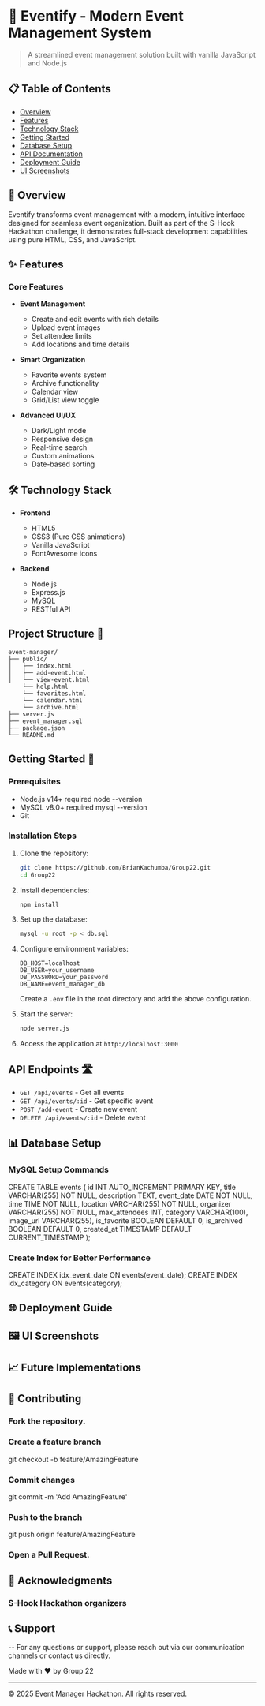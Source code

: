 # 🎉 Eventify - Modern Event Management System

> A streamlined event management solution built with vanilla JavaScript and Node.js

## 📋 Table of Contents

- [Overview](#overview)
- [Features](#features)
- [Technology Stack](#technology-stack)
- [Getting Started](#getting-started)
- [Database Setup](#database-setup)
- [API Documentation](#api-documentation)
- [Deployment Guide](#deployment-guide)
- [UI Screenshots](#ui-screenshots)

## 🌟 Overview

Eventify transforms event management with a modern, intuitive interface designed for seamless event organization. Built as part of the S-Hook Hackathon challenge, it demonstrates full-stack development capabilities using pure HTML, CSS, and JavaScript.

## ✨ Features

### Core Features

- **Event Management**
  - Create and edit events with rich details
  - Upload event images
  - Set attendee limits
  - Add locations and time details

- **Smart Organization**
  - Favorite events system
  - Archive functionality
  - Calendar view
  - Grid/List view toggle

- **Advanced UI/UX**
  - Dark/Light mode
  - Responsive design
  - Real-time search
  - Custom animations
  - Date-based sorting

## 🛠 Technology Stack

- **Frontend**
  - HTML5
  - CSS3 (Pure CSS animations)
  - Vanilla JavaScript
  - FontAwesome icons

- **Backend**
  - Node.js
  - Express.js
  - MySQL
  - RESTful API

## Project Structure 📁
```
event-manager/
├── public/
│   ├── index.html
│   ├── add-event.html
│   └── view-event.html
    └── help.html
    └── favorites.html
    └── calendar.html
    └── archive.html
├── server.js
├── event_manager.sql
├── package.json
└── README.md
```

## Getting Started 🚀

### Prerequisites
- Node.js v14+ required
node --version
- MySQL v8.0+ required
  mysql --version
- Git

### Installation Steps
1. Clone the repository:
   ```bash
   git clone https://github.com/BrianKachumba/Group22.git
   cd Group22
   ```

2. Install dependencies:
   ```bash
   npm install
   ```

3. Set up the database:
   ```bash
   mysql -u root -p < db.sql
   ```

4. Configure environment variables:
   ```env
   DB_HOST=localhost
   DB_USER=your_username
   DB_PASSWORD=your_password
   DB_NAME=event_manager_db
   ```
   Create a `.env` file in the root directory and add the above configuration.

5. Start the server:
   ```bash
   node server.js
   ```

6. Access the application at `http://localhost:3000`

## API Endpoints 🛣️
- `GET /api/events` - Get all events
- `GET /api/events/:id` - Get specific event
- `POST /add-event` - Create new event
- `DELETE /api/events/:id` - Delete event

## 📊 Database Setup

### MySQL Setup Commands
CREATE TABLE events (
    id INT AUTO_INCREMENT PRIMARY KEY,
    title VARCHAR(255) NOT NULL,
    description TEXT,
    event_date DATE NOT NULL,
    time TIME NOT NULL,
    location VARCHAR(255) NOT NULL,
    organizer VARCHAR(255) NOT NULL,
    max_attendees INT,
    category VARCHAR(100),
    image_url VARCHAR(255),
    is_favorite BOOLEAN DEFAULT 0,
    is_archived BOOLEAN DEFAULT 0,
    created_at TIMESTAMP DEFAULT CURRENT_TIMESTAMP
);

### Create Index for Better Performance
CREATE INDEX idx_event_date ON events(event_date);
CREATE INDEX idx_category ON events(category);


## 🌐 Deployment Guide


## 🖼 UI Screenshots


## 📈 Future Implementations


## 👥 Contributing

### Fork the repository.

### Create a feature branch
git checkout -b feature/AmazingFeature

### Commit changes
git commit -m 'Add AmazingFeature'

### Push to the branch
git push origin feature/AmazingFeature

### Open a Pull Request.

## 🙏 Acknowledgments

### S-Hook Hackathon organizers

## 📞 Support

-- For any questions or support, please reach out via our communication channels or contact us directly.

Made with ❤️ by Group 22

---
© 2025 Event Manager Hackathon. All rights reserved. 
